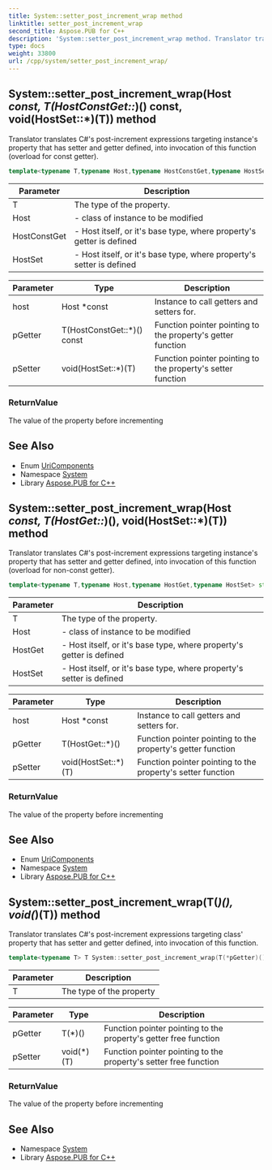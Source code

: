 ```yaml
---
title: System::setter_post_increment_wrap method
linktitle: setter_post_increment_wrap
second_title: Aspose.PUB for C++
description: 'System::setter_post_increment_wrap method. Translator translates C#''s post-increment expressions targeting instance''s property that has setter and getter defined, into invocation of this function (overload for const getter) in C++.'
type: docs
weight: 33800
url: /cpp/system/setter_post_increment_wrap/
---
```

## System::setter_post_increment_wrap(Host *const, T(HostConstGet::*)() const, void(HostSet::*)(T)) method


Translator translates C#'s post-increment expressions targeting instance's property that has setter and getter defined, into invocation of this function (overload for const getter).

```cpp
template<typename T,typename Host,typename HostConstGet,typename HostSet> std::enable_if<std::is_base_of<HostConstGet, Host>::value &&std::is_base_of<HostSet, Host>::value, T>::type System::setter_post_increment_wrap(Host *const host, T(HostConstGet::*pGetter)() const, void(HostSet::*pSetter)(T))
```


| Parameter | Description |
| --- | --- |
| T | The type of the property. |
| Host | - class of instance to be modified |
| HostConstGet | - Host itself, or it's base type, where property's getter is defined |
| HostSet | - Host itself, or it's base type, where property's setter is defined |

| Parameter | Type | Description |
| --- | --- | --- |
| host | Host *const | Instance to call getters and setters for. |
| pGetter | T(HostConstGet::*)() const | Function pointer pointing to the property's getter function |
| pSetter | void(HostSet::*)(T) | Function pointer pointing to the property's setter function |

### ReturnValue

The value of the property before incrementing

## See Also

* Enum [UriComponents](../uricomponents/)
* Namespace [System](../)
* Library [Aspose.PUB for C++](../../)
## System::setter_post_increment_wrap(Host *const, T(HostGet::*)(), void(HostSet::*)(T)) method


Translator translates C#'s post-increment expressions targeting instance's property that has setter and getter defined, into invocation of this function (overload for non-const getter).

```cpp
template<typename T,typename Host,typename HostGet,typename HostSet> std::enable_if<std::is_base_of<HostGet, Host>::value &&std::is_base_of<HostSet, Host>::value, T>::type System::setter_post_increment_wrap(Host *const host, T(HostGet::*pGetter)(), void(HostSet::*pSetter)(T))
```


| Parameter | Description |
| --- | --- |
| T | The type of the property. |
| Host | - class of instance to be modified |
| HostGet | - Host itself, or it's base type, where property's getter is defined |
| HostSet | - Host itself, or it's base type, where property's setter is defined |

| Parameter | Type | Description |
| --- | --- | --- |
| host | Host *const | Instance to call getters and setters for. |
| pGetter | T(HostGet::*)() | Function pointer pointing to the property's getter function |
| pSetter | void(HostSet::*)(T) | Function pointer pointing to the property's setter function |

### ReturnValue

The value of the property before incrementing

## See Also

* Enum [UriComponents](../uricomponents/)
* Namespace [System](../)
* Library [Aspose.PUB for C++](../../)
## System::setter_post_increment_wrap(T(*)(), void(*)(T)) method


Translator translates C#'s post-increment expressions targeting class' property that has setter and getter defined, into invocation of this function.

```cpp
template<typename T> T System::setter_post_increment_wrap(T(*pGetter)(), void(*pSetter)(T))
```


| Parameter | Description |
| --- | --- |
| T | The type of the property |

| Parameter | Type | Description |
| --- | --- | --- |
| pGetter | T(*)() | Function pointer pointing to the property's getter free function |
| pSetter | void(*)(T) | Function pointer pointing to the property's setter free function |

### ReturnValue

The value of the property before incrementing

## See Also

* Namespace [System](../)
* Library [Aspose.PUB for C++](../../)
